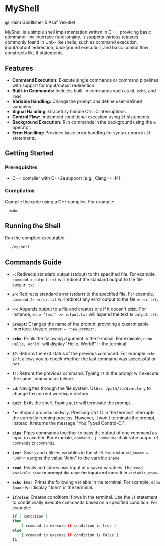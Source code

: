 # MyShell

@ Haim Goldfisher & Asaf Yekutiel

MyShell is a simple shell implementation written in C++, providing basic command-line interface functionality. It supports various features commonly found in Unix-like shells, such as command execution, input/output redirection, background execution, and basic control flow constructs like if statements.

## Features

- **Command Execution:** Execute single commands or command pipelines with support for input/output redirection.
- **Built-in Commands:** Includes built-in commands such as `cd`, `echo`, and `read`.
- **Variable Handling:** Change the prompt and define user-defined variables.
- **Signal Handling:** Gracefully handle Ctrl+C interruptions.
- **Control Flow:** Implement conditional execution using `if` statements.
- **Background Execution:** Run commands in the background using the `&` operator.
- **Error Handling:** Provides basic error handling for syntax errors in `if` statements.


## Getting Started

### Prerequisites

- C++ compiler with C++2a support (e.g., Clang++-14).

### Compilation

Compile the code using a C++ compiler. For example:

```bash
- make 
```

## Running the Shell
Run the compiled executable:
```bash
- ./myshell
```

## Commands Guide

- **`>`**: Redirects standard output (stdout) to the specified file. For example, `command > output.txt` will redirect the standard output to the file `output.txt`.

- **`2>`**: Redirects standard error (stderr) to the specified file. For example, `command 2> error.txt` will redirect any error output to the file `error.txt`.

- **`>>`**: Appends output to a file and creates one if it doesn't exist. For instance, `echo "text" >> output.txt` will append the text to `output.txt`.

- **`prompt`**: Changes the name of the prompt, providing a customizable interface. Usage: `prompt = "new_prompt"`.

- **`echo`**: Prints the following argument in the terminal. For example, `echo Hello, World!` will display "Hello, World!" in the terminal.

- **`$?`**: Returns the exit status of the previous command. For example `echo $?` It allows you to check whether the last command was successful or not.

- **`!!`**: Retruns the previous command. Typing `!!` in the prompt will execute the same command as before.

- **`cd`**: Navigates through the file system. Use `cd /path/to/directory` to change the current working directory.

- **`quit`**: Exits the shell. Typing `quit` will terminate the prompt.

- **`^c`**: Stops a process midway. Pressing Ctrl+C in the terminal interrupts the currently running process. However, it won't terminate the prompt, instead, it returns the message "You Typed Control-C!".

- **`pipe`**: Pipes commands together to pass the output of one command as input to another. For example, `command1 | command2` chains the output of `command1` to `command2`.

- **`$var`**: Saves and utilizes variables in the shell. For instance, `$name = "John"` assigns the value "John" to the variable `$name`.

- **`read`**: Reads and stores user input into saved variables. Use `read variable_name` to prompt the user for input and store it in `variable_name`.

- **`echo $var`**: Prints the following variable in the terminal. For example, `echo $name` will display "John" in the terminal.

- **`if/else`**: Creates conditional flows in the terminal. Use the `if` statement to conditionally execute commands based on a specified condition. For example:

  ```bash
  if [ condition ]
  then
      [ command to execute if condition is true ]
  else
      [ command to execute if condition is false ]
  fi
  ```




